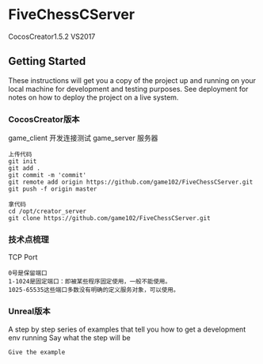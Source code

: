 # FiveChessCServer

CocosCreator1.5.2 VS2017

## Getting Started

These instructions will get you a copy of the project up and running on your local machine for development and testing purposes. See deployment for notes on how to deploy the project on a live system.

### CocosCreator版本

game_client 开发连接测试
game_server 服务器

```
上传代码
git init
git add .
git commit -m 'commit'
git remote add origin https://github.com/game102/FiveChessCServer.git
git push -f origin master

拿代码
cd /opt/creator_server
git clone https://github.com/game102/FiveChessCServer.git
```

### 技术点梳理
TCP Port
```
0号是保留端口
1-1024是固定端口：即被某些程序固定使用，一般不能使用。
1025-65535这些端口多数没有明确的定义服务对象，可以使用。
```

### Unreal版本
A step by step series of examples that tell you how to get a development env running
Say what the step will be

```
Give the example
```
